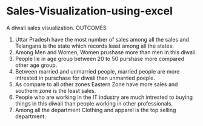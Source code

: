 # Sales-Visualization-using-excel
A diwali sales visualization.
OUTCOMES 
1. Uttar Pradesh have the most number of sales among all the sales and Telangana is the state which records least among all the states.
2. Among Men and Women, Women prushase more than men in this diwali.
3. People lie in age group between 20 to 50 purshase more compared other age group.
4. Between married and unmarried people, married people are more intrested in purschase for diwali than unmarried poeple.
5. As compare to all other zones Eastern Zone have more sales and southern zone is the least sales.
6. People who are working in the IT industry are much intrested to buying things in this diwali than people working in other professionals.
7. Among all the department Clothing and apparel is the top selling department.
